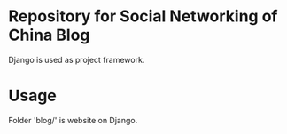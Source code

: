 # Repository for Social Networking of China Blog

Django is used as project framework.

# Usage

Folder 'blog/' is website on Django.
